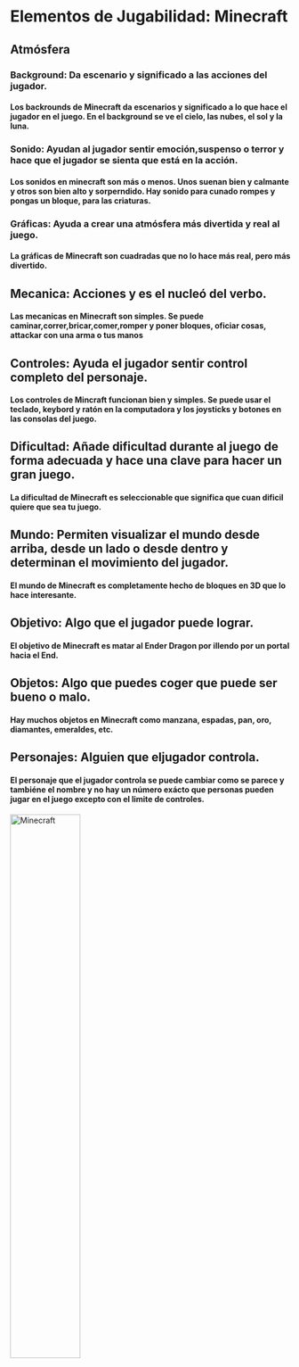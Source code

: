 # Elementos de Jugabilidad: Minecraft

## Atmósfera

### Background: Da escenario y significado a las acciones del jugador.
#### Los backrounds de Minecraft da escenarios y significado a lo que hace el jugador en el juego. En el background se ve el cielo, las nubes, el sol y la luna.

### Sonido: Ayudan al jugador sentir emoción,suspenso o terror y hace que el jugador se sienta que está en la acción.
#### Los sonidos en minecraft son más o menos. Unos suenan bien y calmante y otros son bien alto y sorperndido. Hay sonido para cunado rompes y pongas un bloque, para las criaturas.

### Gráficas: Ayuda a crear una atmósfera más divertida y real al juego.
#### La gráficas de Minecraft son cuadradas que no lo hace más real, pero más divertido.

## Mecanica: Acciones y es el nucleó del verbo.
#### Las mecanicas en Minecraft son simples. Se puede caminar,correr,bricar,comer,romper y poner bloques, oficiar cosas, attackar con una arma o tus manos

## Controles: Ayuda el jugador sentir control completo del personaje.
#### Los controles de Mincraft funcionan bien y simples. Se puede usar el teclado, keybord y ratón en la computadora y los joysticks y botones en las consolas del juego.

## Dificultad: Añade dificultad durante al juego de forma adecuada y hace una clave para hacer un gran juego.
#### La dificultad de Minecraft es seleccionable que significa que cuan dificil quiere que sea tu juego.

## Mundo: Permiten visualizar el mundo desde arriba, desde un lado o desde dentro y determinan el movimiento del jugador.
#### El mundo de Minecraft es completamente hecho de bloques en 3D que lo hace interesante.

## Objetivo: Algo que el jugador puede lograr.
#### El objetivo de Minecraft es matar al Ender Dragon por illendo por un portal hacia el End.

## Objetos: Algo que puedes coger que puede ser bueno o malo.
#### Hay muchos objetos en Minecraft como manzana, espadas, pan, oro, diamantes, emeraldes, etc.

## Personajes: Alguien que eljugador controla.
#### El personaje que el jugador controla se puede cambiar como se parece y tambiéne el nombre y no hay un número exácto que personas pueden jugar en el juego excepto con el limite de controles.


<img src= https://user-images.githubusercontent.com/93533398/140939541-7142a840-d5a7-4854-bf70-bdeb03398581.png
     title="Minecraft"
     width="50%"
     height="50%" />

